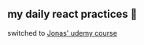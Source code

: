 ## my daily react practices 🐣

switched to [Jonas' udemy course](https://github.com/jonasschmedtmann/ultimate-react-course)
